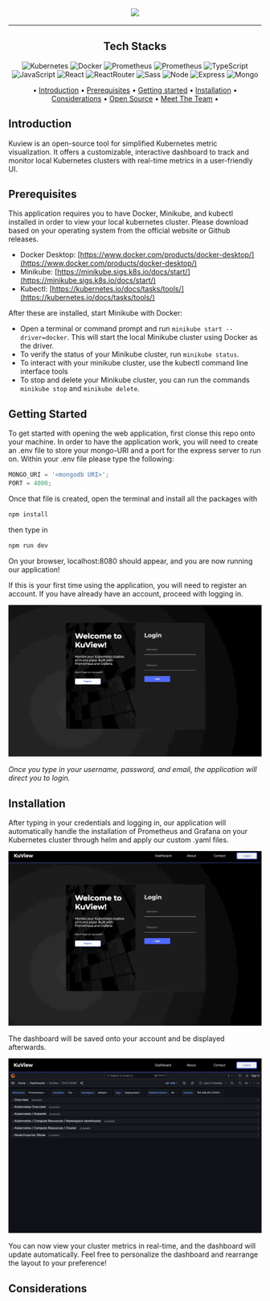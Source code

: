 <div align='center'><img width="autopx" src='https://github.com/oslabs-beta/KuView/assets/98173508/52791c2e-012b-4447-85f2-16383ffc9938'/>

---

## Tech Stacks

![Kubernetes](https://img.shields.io/badge/Kubernetes-326ce5?style=for-the-badge&logo=kubernetes&logoColor=white)
![Docker](https://img.shields.io/badge/Docker-0db7ed?style=for-the-badge&logo=docker&logoColor=white)
![Prometheus](https://img.shields.io/badge/Prometheus-E7532D?style=for-the-badge&logo=prometheus&logoColor=white)
![Prometheus](https://img.shields.io/badge/Grafana-F69920?style=for-the-badge&logo=grafana&logoColor=white)
![TypeScript](https://img.shields.io/badge/TypeScript-007ACC?style=for-the-badge&logo=typescript&logoColor=white)
![JavaScript](https://img.shields.io/badge/javascript-%23323330.svg?style=for-the-badge&logo=javascript&logoColor=%23F7DF1E)
![React](https://img.shields.io/badge/react-%2320232a.svg?style=for-the-badge&logo=react&logoColor=%2361DAFB)
![ReactRouter](https://img.shields.io/badge/React_Router-CA4245?style=for-the-badge&logo=react-router&logoColor=white)
![Sass](https://img.shields.io/badge/Sass-CC6699?style=for-the-badge&logo=sass&logoColor=white)
![Node](https://img.shields.io/badge/-node-339933?style=for-the-badge&logo=node.js&logoColor=white)
![Express](https://img.shields.io/badge/express-%23404d59.svg?style=for-the-badge&logo=express&logoColor=%2361DAFB)
![Mongo](https://img.shields.io/badge/MongoDB-4EA94B?style=for-the-badge&logo=mongodb&logoColor=white)

<div align='center'>

• [Introduction](#introduction) • [Prerequisites](#prerequisites) • [Getting started](#getting-started) • [Installation](#installation) • [Considerations](#considerations) • [Open Source](#open-source) • [Meet The Team](#meet-the-team) •

</div>
</div>

## Introduction

Kuview is an open-source tool for simplified Kubernetes metric visualization. It offers a customizable, interactive dashboard to track and monitor local Kubernetes clusters with real-time metrics in a user-friendly UI.

## Prerequisites

This application requires you to have Docker, Minikube, and kubectl installed in order to view your local kubernetes cluster. Please download based on your operating system from the official website or Github releases.

- Docker Desktop: [https://www.docker.com/products/docker-desktop/](https://www.docker.com/products/docker-desktop/)
- Minikube: [https://minikube.sigs.k8s.io/docs/start/](https://minikube.sigs.k8s.io/docs/start/)
- Kubectl: [https://kubernetes.io/docs/tasks/tools/](https://kubernetes.io/docs/tasks/tools/)

After these are installed, start Minikube with Docker:

- Open a terminal or command prompt and run `minikube start --driver=docker`. This will start the local Minikube cluster using Docker as the driver.
- To verify the status of your Minikube cluster, run `minikube status`.
- To interact with your minikube cluster, use the kubectl command line interface tools
- To stop and delete your Minikube cluster, you can run the commands `minikube stop` and `minikube delete`.

## Getting Started

To get started with opening the web application, first clonse this repo onto your machine. In order to have the application work, you will need to create an .env file to store your mongo-URI and a port for the express server to run on. Within your .env file please type the following:

```js
MONGO_URI = '<mongodb URI>';
PORT = 4000;
```

Once that file is created, open the terminal and install all the packages with

```bash
npm install
```

then type in

```bash
npm run dev
```

On your browser, localhost:8080 should appear, and you are now running our application!

If this is your first time using the application, you will need to register an account. If you have already have an account, proceed with logging in.

<img src="./public/gifs/register.gif" width="600px"/>

_Once you type in your username, password, and email, the application will direct you to login._

## Installation

After typing in your credentials and logging in, our application will automatically handle the installation of Prometheus and Grafana on your Kubernetes cluster through helm and apply our custom .yaml files.

<img src="./public/gifs/installation.gif" width="600px"/>

The dashboard will be saved onto your account and be displayed afterwards.

<img src="./public/gifs/customize.gif" width="600px"/>

You can now view your cluster metrics in real-time, and the dashboard will update automatically. Feel free to personalize the dashboard and rearrange the layout to your preference!

## Considerations
